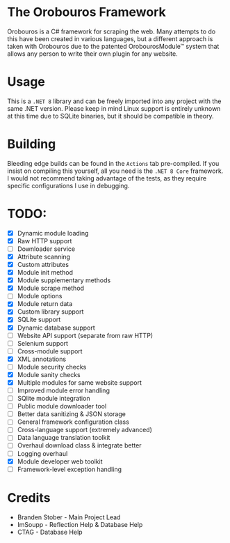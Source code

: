 # The Orobouros Framework
Orobouros is a C# framework for scraping the web. Many attempts to do this have been created in various languages, but a different approach is taken with Orobouros due to the patented OrobourosModule™ system that allows any person to write their own plugin for any website.

# Usage
This is a ``.NET 8`` library and can be freely imported into any project with the same .NET version. Please keep in mind Linux support is entirely unknown at this time due to SQLite binaries, but it should be compatible in theory.

# Building
Bleeding edge builds can be found in the ``Actions`` tab pre-compiled. If you insist on compiling this yourself, all you need is the ``.NET 8 Core`` framework. I would not recommend taking advantage of the tests, as they require specific configurations I use in debugging.

# TODO:
- [x] Dynamic module loading
- [x] Raw HTTP support
- [ ] Downloader service
- [x] Attribute scanning
- [x] Custom attributes
- [x] Module init method
- [x] Module supplementary methods
- [x] Module scrape method
- [ ] Module options
- [x] Module return data
- [x] Custom library support
- [x] SQLite support
- [x] Dynamic database support
- [ ] Website API support (separate from raw HTTP)
- [ ] Selenium support
- [ ] Cross-module support
- [x] XML annotations
- [ ] Module security checks
- [x] Module sanity checks
- [x] Multiple modules for same website support
- [ ] Improved module error handling
- [ ] SQlite module integration
- [ ] Public module downloader tool
- [ ] Better data sanitizing & JSON storage
- [ ] General framework configuration class
- [ ] Cross-language support (extremely advanced)
- [ ] Data language translation toolkit
- [ ] Overhaul download class & integrate better
- [ ] Logging overhaul
- [x] Module developer web toolkit
- [ ] Framework-level exception handling

# Credits
- Branden Stober - Main Project Lead
- ImSoupp - Reflection Help & Database Help
- CTAG - Database Help
